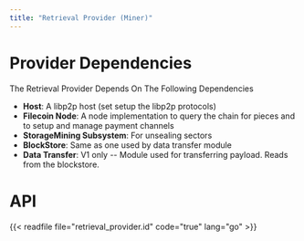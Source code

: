 ```yaml
---
title: "Retrieval Provider (Miner)"
---
```


# Provider Dependencies

The Retrieval Provider Depends On The Following Dependencies

- **Host**: A libp2p host (set setup the libp2p protocols)
- **Filecoin Node**: A node implementation to query the chain for pieces and to setup and manage payment channels
- **StorageMining Subsystem**: For unsealing sectors
- **BlockStore**: Same as one used by data transfer module
- **Data Transfer**: V1 only -- Module used for transferring payload. Reads from the blockstore.

# API

{{< readfile file="retrieval_provider.id" code="true" lang="go" >}}
